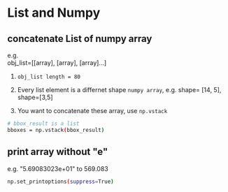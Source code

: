 # List and Numpy

## concatenate List of numpy array
e.g.  
obj_list=[[array], [array], [array]...]

1. `obj_list length = 80`

2. Every list element is a differnet shape `numpy array`, e.g. shape= [14, 5], shape=[3,5]

3. You want to concatenate these array, use `np.vstack`

```bash
# bbox_result is a list
bboxes = np.vstack(bbox_result)
```

## print array without "e"
e.g. "5.69083023e+01" to 569.083
```bash
np.set_printoptions(suppress=True)
```
